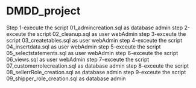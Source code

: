 # DMDD_project


Step 1-execute the script 01_admincreation.sql as database admin
step 2-exceute the script 02_cleanup.sql as user webAdmin
step 3-exceute the script 03_createtables.sql as user webAdmin
step 4-exceute the script 04_insertdata.sql as user webAdmin
step 5-exceute the script 05_selectstatements.sql as user webAdmin
step 6-exceute the script 06_views.sql as user webAdmin
step 7-exceute the script 07_customerrolecreation.sql as database admin
step 8-exceute the script 08_sellerrRole_creation.sql as database admin
step 9-exceute the script 09_shipper_role_creation.sql as database admin




